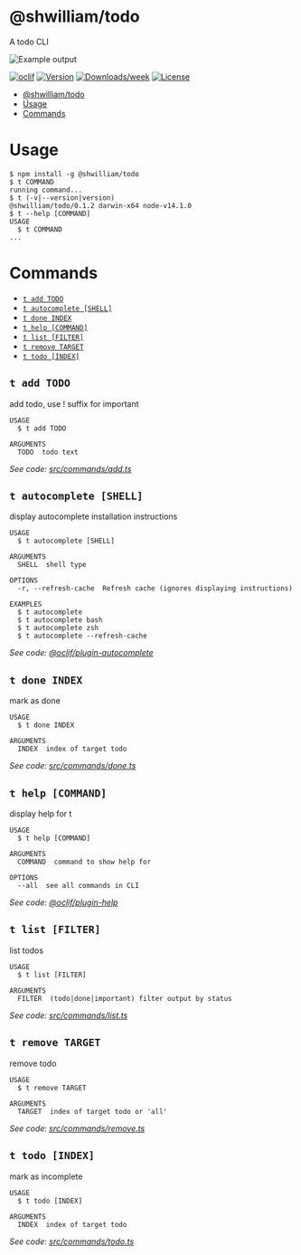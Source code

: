 # @shwilliam/todo

A todo CLI

![Example output](https://user-images.githubusercontent.com/38357771/82704719-0767ee80-9c2b-11ea-88c5-c959bc718666.png)

[![oclif](https://img.shields.io/badge/cli-oclif-brightgreen.svg)](https://oclif.io)
[![Version](https://img.shields.io/npm/v/@shwilliam/todo.svg)](https://npmjs.org/package/@shwilliam/todo)
[![Downloads/week](https://img.shields.io/npm/dw/@shwilliam/todo.svg)](https://npmjs.org/package/@shwilliam/todo)
[![License](https://img.shields.io/npm/l/@shwilliam/todo.svg)](https://github.com/shwilliam/todo/blob/master/package.json)

<!-- toc -->
* [@shwilliam/todo](#shwilliamtodo)
* [Usage](#usage)
* [Commands](#commands)
<!-- tocstop -->

# Usage

<!-- usage -->
```sh-session
$ npm install -g @shwilliam/todo
$ t COMMAND
running command...
$ t (-v|--version|version)
@shwilliam/todo/0.1.2 darwin-x64 node-v14.1.0
$ t --help [COMMAND]
USAGE
  $ t COMMAND
...
```
<!-- usagestop -->

# Commands

<!-- commands -->
* [`t add TODO`](#t-add-todo)
* [`t autocomplete [SHELL]`](#t-autocomplete-shell)
* [`t done INDEX`](#t-done-index)
* [`t help [COMMAND]`](#t-help-command)
* [`t list [FILTER]`](#t-list-filter)
* [`t remove TARGET`](#t-remove-target)
* [`t todo [INDEX]`](#t-todo-index)

## `t add TODO`

add todo, use ! suffix for important

```
USAGE
  $ t add TODO

ARGUMENTS
  TODO  todo text
```

_See code: [src/commands/add.ts](https://github.com/shwilliam/todo/blob/v0.1.2/src/commands/add.ts)_

## `t autocomplete [SHELL]`

display autocomplete installation instructions

```
USAGE
  $ t autocomplete [SHELL]

ARGUMENTS
  SHELL  shell type

OPTIONS
  -r, --refresh-cache  Refresh cache (ignores displaying instructions)

EXAMPLES
  $ t autocomplete
  $ t autocomplete bash
  $ t autocomplete zsh
  $ t autocomplete --refresh-cache
```

_See code: [@oclif/plugin-autocomplete](https://github.com/oclif/plugin-autocomplete/blob/v0.2.0/src/commands/autocomplete/index.ts)_

## `t done INDEX`

mark as done

```
USAGE
  $ t done INDEX

ARGUMENTS
  INDEX  index of target todo
```

_See code: [src/commands/done.ts](https://github.com/shwilliam/todo/blob/v0.1.2/src/commands/done.ts)_

## `t help [COMMAND]`

display help for t

```
USAGE
  $ t help [COMMAND]

ARGUMENTS
  COMMAND  command to show help for

OPTIONS
  --all  see all commands in CLI
```

_See code: [@oclif/plugin-help](https://github.com/oclif/plugin-help/blob/v3.0.1/src/commands/help.ts)_

## `t list [FILTER]`

list todos

```
USAGE
  $ t list [FILTER]

ARGUMENTS
  FILTER  (todo|done|important) filter output by status
```

_See code: [src/commands/list.ts](https://github.com/shwilliam/todo/blob/v0.1.2/src/commands/list.ts)_

## `t remove TARGET`

remove todo

```
USAGE
  $ t remove TARGET

ARGUMENTS
  TARGET  index of target todo or 'all'
```

_See code: [src/commands/remove.ts](https://github.com/shwilliam/todo/blob/v0.1.2/src/commands/remove.ts)_

## `t todo [INDEX]`

mark as incomplete

```
USAGE
  $ t todo [INDEX]

ARGUMENTS
  INDEX  index of target todo
```

_See code: [src/commands/todo.ts](https://github.com/shwilliam/todo/blob/v0.1.2/src/commands/todo.ts)_
<!-- commandsstop -->
